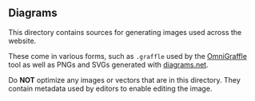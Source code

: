 ## Diagrams

This directory contains sources for generating images used across the website.

These come in various forms, such as 
`.graffle` used by the [OmniGraffle][] tool 
as well as PNGs and SVGs generated with [diagrams.net][].

Do **NOT** optimize any images or vectors that are in this directory. 
They contain metadata used by editors to enable editing the image.

[OmniGraffle]: https://www.omnigroup.com/omnigraffle/
[diagrams.net]: https://www.diagrams.net/